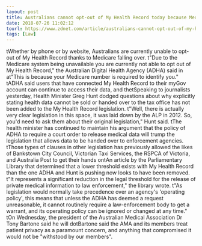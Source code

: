 ```yaml
---
layout: post
title: Australians cannot opt-out of My Health Record today because Medicare is down
date: 2018-07-26 11:02:12
tourl: https://www.zdnet.com/article/australians-cannot-opt-out-of-my-health-record-today-because-medicare-is-down/
tags: [Law]
---
```

 tWhether by phone or by website, Australians are currently unable to opt-out of My Health Record thanks to Medicare falling over. t"Due to the Medicare system being unavailable you are currently not able to opt out of My Health Record," the Australian Digital Health Agency (ADHA) said in at"This is because your Medicare number is required to identify you." tADHA said users that have connected My Health Record to their myGov account can continue to access their data, and thetSpeaking to journalists yesterday, Health Minister Greg Hunt dodged questions about why explicitly stating health data cannot be sold or handed over to the tax office has not been added to the My Health Record legislation. t"Well, there is actually very clear legislation in this space, it was laid down by the ALP in 2012. So, you'd need to ask them about their original legislation," Hunt said. tThe health minister has continued to maintain his argument that the policy of ADHA to require a court order to release medical data will trump the legislation that allows data to be handed over to enforcement agencies. tThose types of clauses in other legislation has previously allowed the likes of Bankstown City Council, Victorian Taxi Services, the RSPCA of Victoria, and Australia Post to get their hands ontAn article by the Parliamentary Library that determined that a lower threshold exists with My Health Record than the one ADHA and Hunt is pushing now looks to have been removed. t"It represents a significant reduction in the legal threshold for the release of private medical information to law enforcement," the library wrote. t"As legislation would normally take precedence over an agency's 'operating policy', this means that unless the ADHA has deemed a request unreasonable, it cannot routinely require a law-enforcement body to get a warrant, and its operating policy can be ignored or changed at any time." tOn Wednesday, the president of the Australian Medical Association Dr Tony Bartone said he will dotBartone said the AMA and its members treat patient privacy as a paramount concern, and anything that compromised it would not be "withstood by our members".